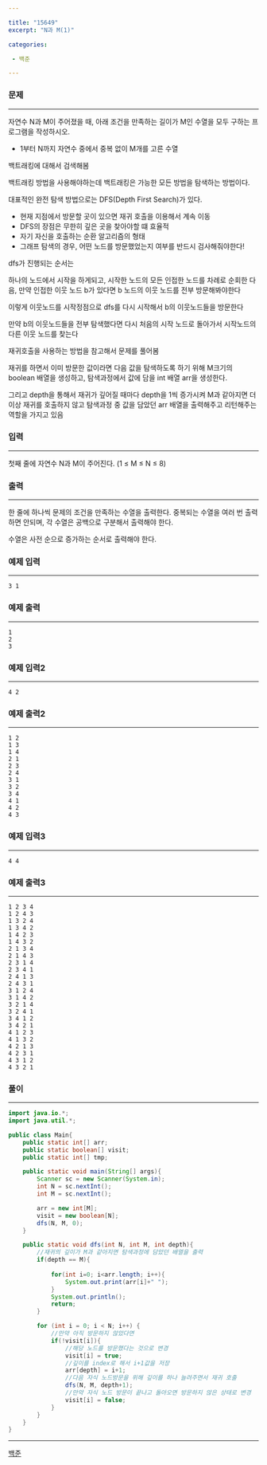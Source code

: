 ```yaml
---

title: "15649"
excerpt: "N과 M(1)"

categories:

 - 백준 

---
```


### 문제

---

자연수 N과 M이 주어졌을 때, 아래 조건을 만족하는 길이가 M인 수열을 모두 구하는 프로그램을 작성하시오.

- 1부터 N까지 자연수 중에서 중복 없이 M개를 고른 수열



백트래킹에 대해서 검색해봄 

백트래킹 방법을 사용해야하는데 백트래킹은 가능한 모든 방법을 탐색하는 방법이다. 

대표적인 완전 탐색 방법으로는 DFS(Depth First Search)가 있다.

- 현재 지점에서 방문할 곳이 있으면 재귀 호출을 이용해서 계속 이동
- DFS의 장점은 무한히 깊은 곳을 찾아야할 떄 효율적
- 자기 자신을 호출하는 순환 알고리즘의 형태
- 그래프 탐색의 경우, 어떤 노드를 방문했었는지 여부를 반드시 검사해줘야한다!





dfs가 진행되는 순서는

하나의 노드에서 시작을 하게되고, 시작한 노드의 모든 인접한 노드를 차례로 순회한 다음, 만약 인접한 이웃 노드 b가 있다면 b 노드의 이웃 노드를 전부 방문해봐야한다

이렇게 이웃노드를 시작정점으로 dfs를 다시 시작해서 b의 이웃노드들을 방문한다

만약 b의 이웃노드들을 전부 탐색했다면 다시 처음의 시작 노드로 돌아가서 시작노드의 다른 이웃 노드를 찾는다





재귀호출을 사용하는 방법을 참고해서 문제를 풀어봄



재귀를 하면서 이미 방문한 값이라면 다음 값을 탐색하도록 하기 위해 M크기의 boolean 배열을 생성하고, 탐색과정에서 값에 담을 int 배열 arr을 생성한다.

그리고 depth을 통해서 재귀가 깊어질 때마다 depth을 1씩 증가시켜 M과 같아지면 더 이상 재귀를 호출하지 않고 탐색과정 중 값을 담았던 arr 배열을 출력해주고 리턴해주는 역할을 가지고 있음



### 입력

---

첫째 줄에 자연수 N과 M이 주어진다. (1 ≤ M ≤ N ≤ 8)




### 출력

---

한 줄에 하나씩 문제의 조건을 만족하는 수열을 출력한다. 중복되는 수열을 여러 번 출력하면 안되며, 각 수열은 공백으로 구분해서 출력해야 한다.

수열은 사전 순으로 증가하는 순서로 출력해야 한다.











### 예제 입력

---

```
3 1
```



### 예제 출력

---

```
1
2
3
```



### 예제 입력2

---

```
4 2
```



### 예제 출력2

---

```
1 2
1 3
1 4
2 1
2 3
2 4
3 1
3 2
3 4
4 1
4 2
4 3
```



### 예제 입력3

---

```
4 4
```



### 예제 출력3

---

```
1 2 3 4
1 2 4 3
1 3 2 4
1 3 4 2
1 4 2 3
1 4 3 2
2 1 3 4
2 1 4 3
2 3 1 4
2 3 4 1
2 4 1 3
2 4 3 1
3 1 2 4
3 1 4 2
3 2 1 4
3 2 4 1
3 4 1 2
3 4 2 1
4 1 2 3
4 1 3 2
4 2 1 3
4 2 3 1
4 3 1 2
4 3 2 1
```







### 풀이

---

```java
import java.io.*;
import java.util.*;

public class Main{
    public static int[] arr;
    public static boolean[] visit;
    public static int[] tmp;

    public static void main(String[] args){
        Scanner sc = new Scanner(System.in);
        int N = sc.nextInt();
        int M = sc.nextInt();

        arr = new int[M];
        visit = new boolean[N];
        dfs(N, M, 0);
    }

    public static void dfs(int N, int M, int depth){
        //재귀의 깊이가 M과 같아지면 탐색과정에 담았던 배열을 출력
        if(depth == M){
            
            for(int i=0; i<arr.length; i++){
                System.out.print(arr[i]+" ");
            }
            System.out.println();
            return;
        }

        for (int i = 0; i < N; i++) {
            //만약 아직 방문하지 않았다면
            if(!visit[i]){
                //해당 노드를 방문했다는 것으로 변경
                visit[i] = true;
                //깊이를 index로 해서 i+1값을 저장
                arr[depth] = i+1;
                //다음 자식 노드방문을 위해 깊이를 하나 늘려주면서 재귀 호출
                dfs(N, M, depth+1);
                //만약 자식 노드 방문이 끝나고 돌아오면 방문하지 않은 상태로 변경
                visit[i] = false;
            }
        }
    }
}
```









---

[백준](https://www.acmicpc.net/problem/15649)


